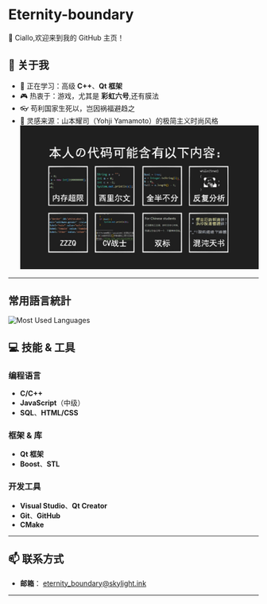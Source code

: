 # Eternity-boundary

👋 Ciallo,欢迎来到我的 GitHub 主页！

## 🚀 关于我
- 🌱 正在学习：高级 **C++**、**Qt 框架**  
- 🎮 热衷于：游戏，尤其是 **彩虹六号**,还有膜法
- 👓 苟利国家生死以，岂因祸福避趋之
- 🎨 灵感来源：山本耀司（Yohji Yamamoto）的极简主义时尚风格
![](https://github.com/Eternity-boundary/Eternity-boundary/blob/b4f1244dc5944d160f076b8e46089c0296513369/codestyle.png)
---
## 常用語言統計

![Most Used Languages](https://github-readme-stats.vercel.app/api/top-langs/?username=Eternity-boundary&hide=rust)

## 💻 技能 & 工具

### 编程语言
- **C/C++**  
- **JavaScript**（中级）  
- **SQL**、**HTML/CSS**

### 框架 & 库
- **Qt 框架**  
- **Boost**、**STL**

### 开发工具
- **Visual Studio**、**Qt Creator**  
- **Git**、**GitHub**  
- **CMake**

---

## 📫 联系方式

- **邮箱**： [eternity_boundary@skylight.ink](mailto:eternity_boundary@skylight.ink)  
---
